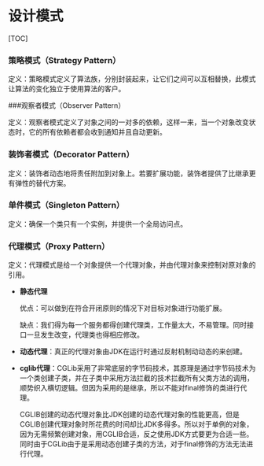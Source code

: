 # 设计模式

[TOC]





### 策略模式（Strategy Pattern）

定义：策略模式定义了算法族，分别封装起来，让它们之间可以互相替换，此模式让算法的变化独立于使用算法的客户。



###观察者模式（Observer Pattern）

定义：观察者模式定义了对象之间的一对多的依赖，这样一来，当一个对象改变状态时，它的所有依赖者都会收到通知并且自动更新。



### 装饰者模式（Decorator Pattern）

定义：装饰者动态地将责任附加到对象上。若要扩展功能，装饰者提供了比继承更有弹性的替代方案。



### 单件模式（Singleton Pattern）

定义：确保一个类只有一个实例，并提供一个全局访问点。



### 代理模式（Proxy Pattern）

定义：代理模式是给一个对象提供一个代理对象，并由代理对象来控制对原对象的引用。

* **静态代理**

  优点：可以做到在符合开闭原则的情况下对目标对象进行功能扩展。

  缺点：我们得为每一个服务都得创建代理类，工作量太大，不易管理。同时接口一旦发生改变，代理类也得相应修改。  

* **动态代理**：真正的代理对象由JDK在运行时通过反射机制动动态的来创建。

* **cglib代理**：CGLib采用了非常底层的字节码技术，其原理是通过字节码技术为一个类创建子类，并在子类中采用方法拦截的技术拦截所有父类方法的调用，顺势织入横切逻辑。但因为采用的是继承，所以不能对final修饰的类进行代理。 

  CGLIB创建的动态代理对象比JDK创建的动态代理对象的性能更高，但是CGLIB创建代理对象时所花费的时间却比JDK多得多。所以对于单例的对象，因为无需频繁创建对象，用CGLIB合适，反之使用JDK方式要更为合适一些。同时由于CGLib由于是采用动态创建子类的方法，对于final修饰的方法无法进行代理。 

